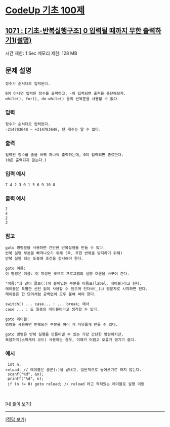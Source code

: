 # [CodeUp 기초 100제](https://codeup.kr/problem.php)

## [1071 : [기초-반복실행구조] 0 입력될 때까지 무한 출력하기1(설명)](https://codeup.kr/problem.php?id=1071)

시간 제한: 1 Sec 메모리 제한: 128 MB

## 문제 설명

    정수가 순서대로 입력된다.

    0이 아니면 입력된 정수를 출력하고, -이 입력되면 출력을 중단해보자.
    while(), for(), do-while() 등의 반복문을 사용할 수 없다.

### 입력

    정수가 순서대로 입력된다.
    -214783648 ~ +214783648, 단 개수는 알 수 없다.

### 출력

    입력된 정수를 줄을 바꿔 하나씩 출력하는데, 0이 입력되면 종료한다.
    (0은 출력되지 않는다.)

### 입력 예시

    7 4 2 3 0 1 5 6 9 10 8

### 출력 예시

    7
    4
    2
    3

### 참고

    goto 명령문을 사용하면 간단한 반복실행을 만들 수 있다.
    반복 실행 부분을 빠져나오기 위해 (즉, 무한 반복을 방지하기 위해)
    반복 실행 되는 도중에 조건을 검사해야 한다.

    goto 이름:
    이 명령은 이름: 이 작성된 곳으로 프로그램의 실행 흐롬을 바꾸어 준다.

    "이름:"과 같이 클로(:)이 붙어있는 부분을 이름표(label, 레이블)라고 한다.
    레이블은 특별한 선언 없이 사용할 수 있으며 언더바(_)나 영문자로 시작하면 된다.
    레이블은 한 단어처럼 공백없이 모두 붙여 써야 한다.

    switch() ... case... : ... break; 에서
    case ... : 도 일종의 레이블이라고 생각할 수 있다.

    goto 레이블:
    명령을 사용하면 반복되는 부분을 여러 개 자유롭게 만들 수 있다.

    goto 명령은 반복 실행을 만들어낼 수 있는 가장 간단한 명령이지만,
    복잡하게(스파게티 코드) 사용하는 경우, 이해가 어렵고 오류가 생기기 쉽다.

### 예시

     int n;
    reload: // 레이블은 콜론(:)을 끝내고, 일반적으로 들여쓰기르 하지 않는다.
     scanf("%d", &n);
     printf("%d", n);
     if (n != 0) goto reload; // reload 라고 적혀있는 레이블로 실행 이동


</br>

[[내 풀이 보기]](https://github.com/flexboni/code_up/blob/master/1071/myCode.cpp)

---

[(정답 보기)](https://codeup.kr/showsource.php?id=434953)